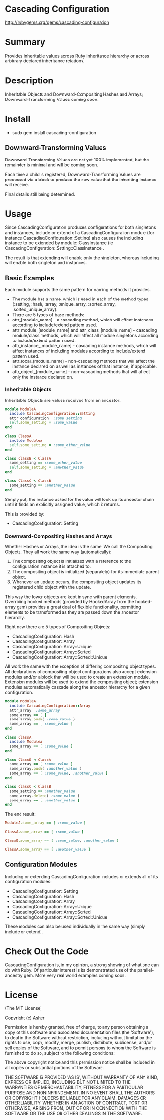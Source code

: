 # Cascading Configuration #

http://rubygems.org/gems/cascading-configuration

# Summary #

Provides inheritable values across Ruby inheritance hierarchy or across arbitrary declared inheritance relations.

# Description #

Inheritable Objects and Downward-Compositing Hashes and Arrays; Downward-Transforming Values coming soon.

# Install #

* sudo gem install cascading-configuration

## Downward-Transforming Values ##

Downward-Transforming Values are not yet 100% implemented, but the remainder is minimal and will be coming soon.

Each time a child is registered, Downward-Transforming Values are processed via a block to produce the new value that the inheriting instance will receive. 

Final details still being determined.

# Usage #

Since CascadingConfiguration produces configurations for both singletons and instances, include or extend of a CascadingConfiguration module (for instance CascadingConfiguration::Setting) also causes the including instance to be extended by module::ClassInstance (ie CascadingConfiguration::Setting::ClassInstance).

The result is that extending will enable only the singleton, whereas including will enable both singleton and instances.

## Basic Examples ##

Each module supports the same pattern for naming methods it provides.

* The module has a name, which is used in each of the method types (:setting, :hash, :array, :unique_array, :sorted_array, :sorted_unique_array).
* There are 5 types of base methods:
*   attr_[module_name] - a cascading method, which will affect instances according to include/extend pattern used.
*   attr_module_[module_name] and attr_class_[module_name] - cascading module/class methods, which will affect all module singletons according to include/extend pattern used.
*   attr_instance_[module_name] - cascading instance methods, which will affect instances of including modules according to include/extend pattern used.
*   attr_local_[module_name] - non-cascading methods that will affect the instance declared on as well as instances of that instance, if applicable.
*   attr_object_[module_name] - non-cascading methods that will affect only the instance declared on.

### Inheritable Objects ###

Inheritable Objects are values received from an ancestor:

```ruby
module ModuleA
  include CascadingConfiguration::Setting
  attr_configuration  :some_setting
  self.some_setting = :some_value
end

class ClassA
  include ModuleA
  self.some_setting = :some_other_value
end

class ClassB < ClassA
  some_setting == :some_other_value
  self.some_setting = :another_value
end

class ClassC < ClassB
  some_setting == :another_value
end
```

Simply put, the instance asked for the value will look up its ancestor chain until it finds an explicitly assigned value, which it returns.

This is provided by:

* CascadingConfiguration::Setting

### Downward-Compositing Hashes and Arrays ###

Whether Hashes or Arrays, the idea is the same. We call the Compositing Objects. They all work the same way (automatically):

1. The compositing object is initialized with a reference to the configuration instance it is attached to.
2. The compositing object is initialized (separately) for its immediate parent object.
3. Whenever an update occurs, the compositing object updates its registered child object with the update.

This way the lower objects are kept in sync with parent elements. Overriding hooked methods (provided by HookedArray from the hooked-array gem) provides a great deal of flexible functionality, permitting elements to be transformed as they are passed down the ancestor hierarchy.

Right now there are 5 types of Compositing Objects:

* CascadingConfiguration::Hash
* CascadingConfiguration::Array
* CascadingConfiguration::Array::Unique
* CascadingConfiguration::Array::Sorted
* CascadingConfiguration::Array::Sorted::Unique

All work the same with the exception of differing compositing object types. All declarations of compositing object configurations also accept extension modules and/or a block that will be used to create an extension module. Extension modules will be used to extend the compositing object; extension modules automatically cascade along the ancestor hierarchy for a given configuration. 

```ruby
module ModuleA
  include CascadingConfiguration::Array
  attr_array  :some_array
  some_array == [ ]
  some_array.push( :some_value )
  some_array == [ :some_value ]
end

class ClassA
  include ModuleA
  some_array == [ :some_value ]
end

class ClassB < ClassA
  some_array == [ :some_value ]
  some_array.push( :another_value )
  some_array == [ :some_value, :another_value ]
end

class ClassC < ClassB
  some_setting == :another_value
  some_array.delete( :some_value )
  some_array == [ :another_value ]
end
```

The end result:

```ruby
ModuleA.some_array == [ :some_value ]

ClassA.some_array == [ :some_value ]

ClassB.some_array == [ :some_value, :another_value ]

ClassA.some_array == [ :another_value ]
```

## Configuration Modules ##

Including or extending CascadingConfiguration includes or extends all of its configuration modules:

* CascadingConfiguration::Setting
* CascadingConfiguration::Hash
* CascadingConfiguration::Array
* CascadingConfiguration::Array::Unique
* CascadingConfiguration::Array::Sorted
* CascadingConfiguration::Array::Sorted::Unique

These modules can also be used individually in the same way (simply include or extend).

# Check Out the Code #

CascadingConfiguration is, in my opinion, a strong showing of what one can do with Ruby. Of particular interest is its demonstrated use of the parallel-ancestry gem. More very real world examples coming soon.

# License #

  (The MIT License)

  Copyright (c) Asher

  Permission is hereby granted, free of charge, to any person obtaining
  a copy of this software and associated documentation files (the
  'Software'), to deal in the Software without restriction, including
  without limitation the rights to use, copy, modify, merge, publish,
  distribute, sublicense, and/or sell copies of the Software, and to
  permit persons to whom the Software is furnished to do so, subject to
  the following conditions:

  The above copyright notice and this permission notice shall be
  included in all copies or substantial portions of the Software.

  THE SOFTWARE IS PROVIDED 'AS IS', WITHOUT WARRANTY OF ANY KIND,
  EXPRESS OR IMPLIED, INCLUDING BUT NOT LIMITED TO THE WARRANTIES OF
  MERCHANTABILITY, FITNESS FOR A PARTICULAR PURPOSE AND NONINFRINGEMENT.
  IN NO EVENT SHALL THE AUTHORS OR COPYRIGHT HOLDERS BE LIABLE FOR ANY
  CLAIM, DAMAGES OR OTHER LIABILITY, WHETHER IN AN ACTION OF CONTRACT,
  TORT OR OTHERWISE, ARISING FROM, OUT OF OR IN CONNECTION WITH THE
  SOFTWARE OR THE USE OR OTHER DEALINGS IN THE SOFTWARE.
